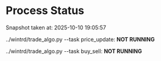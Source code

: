 # Process Status

Snapshot taken at: 2025-10-10 19:05:57

../wintrd/trade_algo.py --task price_update: **NOT RUNNING**

../wintrd/trade_algo.py --task buy_sell: **NOT RUNNING**

